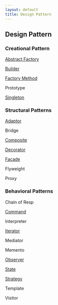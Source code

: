 ```yaml
---
layout: default
title: Design Pattern
---
```

## Design Pattern
### Creational Pattern
[Abstract Factory](/2017/05/03/abstract-factory/)

[Builder](/2017/06/29/builder/)

[Factory Method](/2017/04/28/factory-method/)

Prototype

[Singleton](/2017/05/19/singleton/)

### Structural Patterns
[Adaptor](/2017/07/14/adaptor/)

Bridge

[Composite](/2017/06/20/composite/)

[Decorator](/2017/04/18/decorator/)

[Facade](/2017/08/04/facade/)

Flyweight

Proxy

### Behavioral Patterns

Chain of Resp

[Command](/2017/07/06/command/)

Interpreter

[Iterator](/2017/06/13/iterator/)

Mediator

Memento

[Observer](/2017/04/12/observer/)

[State](/2017/05/30/state/)

[Strategy](/2017/04/07/strategy/)

Template

Visitor
